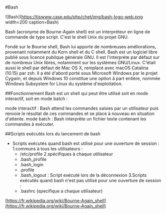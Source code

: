 #Bash 

![Bash](https://tiswww.case.edu/php/chet/img/bash-logo-web.png width=200 caption=Bash)	


Bash (acronyme de Bourne-Again shell) est un interpréteur en ligne de commande de type script. C'est le shell Unix du projet GNU.

Fondé sur le Bourne shell, Bash lui apporte de nombreuses améliorations, provenant notamment du Korn shell et du C shell. Bash est un logiciel libre publié sous licence publique générale GNU. Il est l'interprète par défaut sur de nombreux Unix libres, notamment sur les systèmes GNU/Linux. C'était aussi le shell par défaut de Mac OS X, remplacé avec macOS Catalina (10.15) par zsh. Il a été d'abord porté sous Microsoft Windows par le projet Cygwin, et depuis Windows 10 constitue une option à part entière, nommée Windows Subsystem for Linux du système d'exploitation. 



##Fonctionnement
Bash est un shell qui peut être utilisé soit en mode interactif, soit en mode batch :

mode interactif : Bash attend les commandes saisies par un utilisateur puis renvoie le résultat de ces commandes et se place à nouveau en situation d'attente.
mode batch : Bash interprète un fichier texte contenant les commandes à exécuter.



##Scripts exécutés lors du lancement de bash

- Scripts exécutés quand bash est utilisé pour une ouverture de session :
  1.communs à tous les utilisateurs :
    - /etc/profile
  2.spécifiques à chaque utilisateur
    - .bash_profile
    - .bash_login
    - .profile
    - .bash_logout : Script exécuté lors de la déconnexion
  3.Scripts exécutés quand bash n'est pas utilisé pour une ouverture de session :
    - .bashrc (specifique a chaque utilisateur)



[https://fr.wikipedia.org/wiki/Bourne-Again_shell](https://fr.wikipedia.org/wiki/Bourne-Again_shell)


